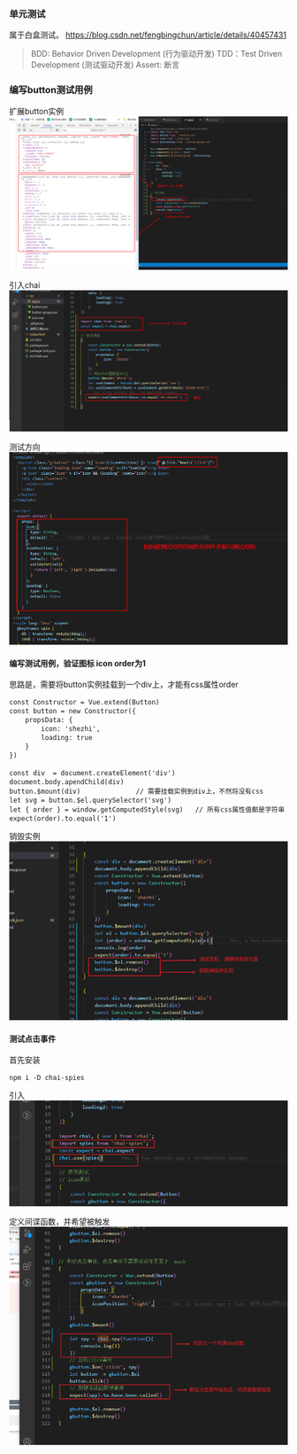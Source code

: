 ### 单元测试
属于白盒测试。
https://blog.csdn.net/fengbingchun/article/details/40457431
>BDD: Behavior Driven Development (行为驱动开发)
>TDD：Test Driven Development (测试驱动开发)
>Assert: 断言


### 编写button测试用例
扩展button实例
![button](./1.png)

引入chai
![test](./2.png)

测试方向
![text](./3.png)

#### 编写测试用例，验证图标 icon order为1

思路是，需要将button实例挂载到一个div上，才能有css属性order
```JS
const Constructor = Vue.extend(Button)
const button = new Constructor({
    propsData: {
        icon: 'shezhi',
        loading: true
    }
})

const div  = document.createElement('div')
document.body.apendChild(div)
button.$mount(div)              // 需要挂载实例到div上，不然将没有css
let svg = button.$el.querySelector('svg')
let { order } = window.getComputedStyle(svg)   // 所有css属性值都是字符串
expect(order).to.equal('1')     
```

销毁实例
![text](./4.png)


#### 测试点击事件
首先安装
```
npm i -D chai-spies
```

引入
![chai-spies](./5.png)

定义间谍函数，并希望被触发
![chai-spies](./6.png)
